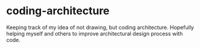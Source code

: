 # coding-architecture
Keeping track of my idea of not drawing, but coding architecture. Hopefully helping myself and others to improve architectural design process with code.
